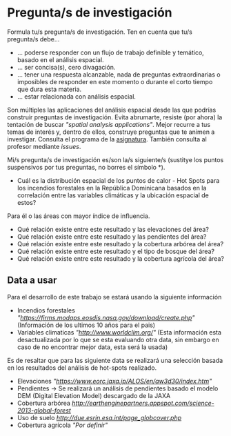 # Pregunta/s de investigación

Formula tu/s pregunta/s de investigación. Ten en cuenta que tu/s pregunta/s debe...

* ... poderse responder con un flujo de trabajo definible y temático, basado en el análisis espacial.
* ... ser concisa(s), cero divagación.
* ... tener una respuesta alcanzable, nada de preguntas extraordinarias o imposibles de responder en este momento o durante el corto tiempo que dura esta materia.
* ... estar relacionada con análisis espacial.

Son múltiples las aplicaciones del análisis espacial desde las que podrías construir preguntas de investigación. Evita abrumarte, resiste (por ahora) la tentación de buscar *"spatial analysis applications"*. Mejor recurre a tus temas de interés y, dentro de ellos, construye preguntas que te animen a investigar. Consulta el programa de la [asignatura](https://github.com/maestria-geotel-master/material-de-apoyo/blob/master/programa-analisis-espacial.md). También consulta al profesor mediante *issues*.

Mi/s pregunta/s de investigación es/son la/s siguiente/s (sustitye los puntos suspensivos por tus preguntas, no borres el símbolo \*).

* Cuál es la distribución espacial de los puntos de calor - Hot Spots para los incendios forestales en la República Dominicana basados en la correlación entre las variables climáticas y la ubicación espacial de estos?

Para él o las áreas con mayor índice de influencia.
* Qué relación existe entre este resultado y las elevaciones del área?
* Qué relación existe entre este resultado y las pendientes del área?
* Qué relación existe entre este resultado y la cobertura arbórea del área?
* Qué relación existe entre este resultado y el tipo de bosque del área?
* Qué relación existe entre este resultado y la cobertura agrícola del área?

## Data a usar
 Para el desarrollo de este trabajo se estará usando la siguiente información
 
 * Incendios forestales *"https://firms.modaps.eosdis.nasa.gov/download/create.php"* (Información de los ultimos 10 años para el pais)
 * Variables climaticas *"http://www.worldclim.org/"* (Esta información esta desactualizada por lo que se esta evaluando otra data, sin embargo en caso de no encontrar mejor data, esta será la usada)
  
 Es de resaltar que para las siguiente data se realizará una selección basada en los resultados del análisis de hot-spots realizado.
 
 * Elevaciones *"https://www.eorc.jaxa.jp/ALOS/en/aw3d30/index.htm"*
 * Pendientes -> Se realizará un análisis de pendientes basado el modelo DEM (Digital Elevation Model) descargado de la JAXA
 * Cobertura arbórea *http://earthenginepartners.appspot.com/science-2013-global-forest*
 * Uso de suelo *http://due.esrin.esa.int/page_globcover.php*
 * Cobertura agrícola *"Por definir"*
